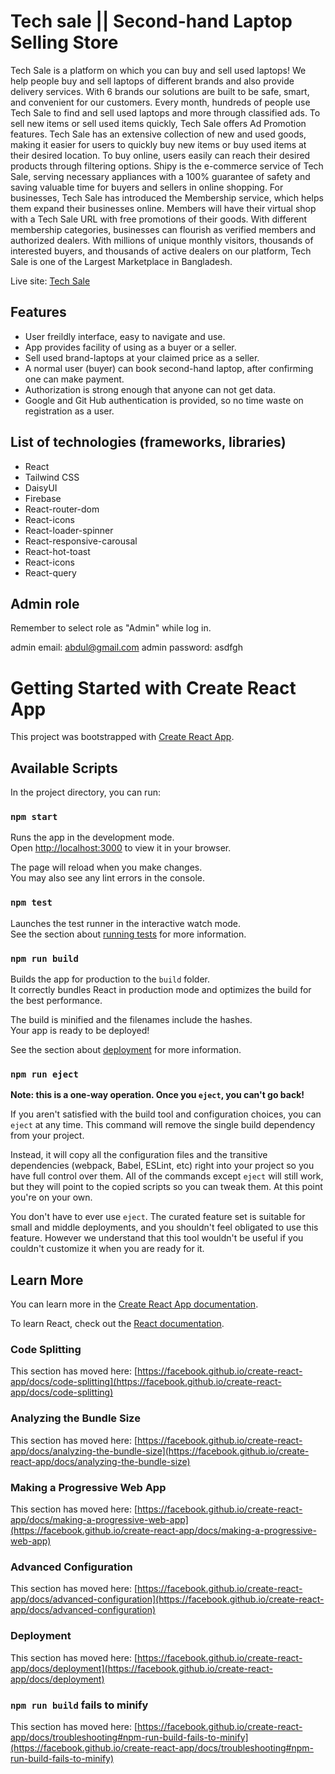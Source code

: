# Tech sale || Second-hand Laptop Selling Store

Tech Sale is a platform on which you can buy and sell used
laptops! We help people buy and sell laptops of different brands
and also provide delivery services. With 6 brands our solutions
are built to be safe, smart, and convenient for our customers. Every month, hundreds of people use Tech Sale to find and sell
used laptops and more through classified ads. To sell new items or
sell used items quickly, Tech Sale offers Ad Promotion features.
Tech Sale has an extensive collection of new and used goods,
making it easier for users to quickly buy new items or buy used
items at their desired location. To buy online, users easily can
reach their desired products through filtering options. Shipy is
the e-commerce service of Tech Sale, serving necessary appliances
with a 100% guarantee of safety and saving valuable time for
buyers and sellers in online shopping. For businesses, Tech Sale
has introduced the Membership service, which helps them expand
their businesses online. Members will have their virtual shop with
a Tech Sale URL with free promotions of their goods. With
different membership categories, businesses can flourish as
verified members and authorized dealers. With millions of unique
monthly visitors, thousands of interested buyers, and thousands of
active dealers on our platform, Tech Sale is one of the Largest
Marketplace in Bangladesh.

Live site: [Tech Sale](https://techsale-36ad6.web.app/)

## Features

- User freildly interface, easy to navigate and use.
- App provides facility of using as a buyer or a seller.
- Sell used brand-laptops at your claimed price as a seller.
- A normal user (buyer) can book second-hand laptop, after confirming one can make payment.
- Authorization is strong enough that anyone can not get data.
- Google and Git Hub authentication is provided, so no time waste on registration as a user.

## List of technologies (frameworks, libraries)

- React
- Tailwind CSS
- DaisyUI
- Firebase
- React-router-dom
- React-icons
- React-loader-spinner
- React-responsive-carousal
- React-hot-toast
- React-icons
- React-query

## Admin role

Remember to select role as "Admin" while log in.

admin email: abdul@gmail.com
admin password: asdfgh

# Getting Started with Create React App

This project was bootstrapped with [Create React App](https://github.com/facebook/create-react-app).

## Available Scripts

In the project directory, you can run:

### `npm start`

Runs the app in the development mode.\
Open [http://localhost:3000](http://localhost:3000) to view it in your browser.

The page will reload when you make changes.\
You may also see any lint errors in the console.

### `npm test`

Launches the test runner in the interactive watch mode.\
See the section about [running tests](https://facebook.github.io/create-react-app/docs/running-tests) for more information.

### `npm run build`

Builds the app for production to the `build` folder.\
It correctly bundles React in production mode and optimizes the build for the best performance.

The build is minified and the filenames include the hashes.\
Your app is ready to be deployed!

See the section about [deployment](https://facebook.github.io/create-react-app/docs/deployment) for more information.

### `npm run eject`

**Note: this is a one-way operation. Once you `eject`, you can't go back!**

If you aren't satisfied with the build tool and configuration choices, you can `eject` at any time. This command will remove the single build dependency from your project.

Instead, it will copy all the configuration files and the transitive dependencies (webpack, Babel, ESLint, etc) right into your project so you have full control over them. All of the commands except `eject` will still work, but they will point to the copied scripts so you can tweak them. At this point you're on your own.

You don't have to ever use `eject`. The curated feature set is suitable for small and middle deployments, and you shouldn't feel obligated to use this feature. However we understand that this tool wouldn't be useful if you couldn't customize it when you are ready for it.

## Learn More

You can learn more in the [Create React App documentation](https://facebook.github.io/create-react-app/docs/getting-started).

To learn React, check out the [React documentation](https://reactjs.org/).

### Code Splitting

This section has moved here: [https://facebook.github.io/create-react-app/docs/code-splitting](https://facebook.github.io/create-react-app/docs/code-splitting)

### Analyzing the Bundle Size

This section has moved here: [https://facebook.github.io/create-react-app/docs/analyzing-the-bundle-size](https://facebook.github.io/create-react-app/docs/analyzing-the-bundle-size)

### Making a Progressive Web App

This section has moved here: [https://facebook.github.io/create-react-app/docs/making-a-progressive-web-app](https://facebook.github.io/create-react-app/docs/making-a-progressive-web-app)

### Advanced Configuration

This section has moved here: [https://facebook.github.io/create-react-app/docs/advanced-configuration](https://facebook.github.io/create-react-app/docs/advanced-configuration)

### Deployment

This section has moved here: [https://facebook.github.io/create-react-app/docs/deployment](https://facebook.github.io/create-react-app/docs/deployment)

### `npm run build` fails to minify

This section has moved here: [https://facebook.github.io/create-react-app/docs/troubleshooting#npm-run-build-fails-to-minify](https://facebook.github.io/create-react-app/docs/troubleshooting#npm-run-build-fails-to-minify)
